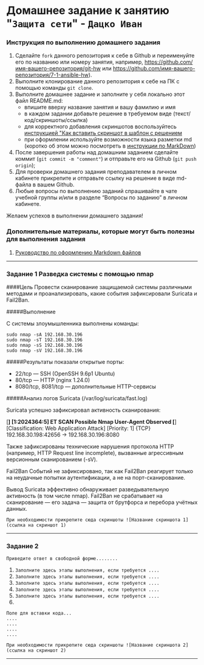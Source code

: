 # Домашнее задание к занятию "`Защита сети`" - `Дацко Иван`


### Инструкция по выполнению домашнего задания

   1. Сделайте `fork` данного репозитория к себе в Github и переименуйте его по названию или номеру занятия, например, https://github.com/имя-вашего-репозитория/git-hw или  https://github.com/имя-вашего-репозитория/7-1-ansible-hw).
   2. Выполните клонирование данного репозитория к себе на ПК с помощью команды `git clone`.
   3. Выполните домашнее задание и заполните у себя локально этот файл README.md:
      - впишите вверху название занятия и вашу фамилию и имя
      - в каждом задании добавьте решение в требуемом виде (текст/код/скриншоты/ссылка)
      - для корректного добавления скриншотов воспользуйтесь [инструкцией "Как вставить скриншот в шаблон с решением](https://github.com/netology-code/sys-pattern-homework/blob/main/screen-instruction.md)
      - при оформлении используйте возможности языка разметки md (коротко об этом можно посмотреть в [инструкции  по MarkDown](https://github.com/netology-code/sys-pattern-homework/blob/main/md-instruction.md))
   4. После завершения работы над домашним заданием сделайте коммит (`git commit -m "comment"`) и отправьте его на Github (`git push origin`);
   5. Для проверки домашнего задания преподавателем в личном кабинете прикрепите и отправьте ссылку на решение в виде md-файла в вашем Github.
   6. Любые вопросы по выполнению заданий спрашивайте в чате учебной группы и/или в разделе “Вопросы по заданию” в личном кабинете.
   
Желаем успехов в выполнении домашнего задания!
   
### Дополнительные материалы, которые могут быть полезны для выполнения задания

1. [Руководство по оформлению Markdown файлов](https://gist.github.com/Jekins/2bf2d0638163f1294637#Code)

---

### Задание 1 Разведка системы с помощью nmap
####Цель
Провести сканирование защищаемой системы различными методами и проанализировать, какие события зафиксировали Suricata и Fail2Ban.

#####Выполнение

С системы злоумышленника выполнены команды:

```
sudo nmap -sA 192.168.30.196
sudo nmap -sT 192.168.30.196
sudo nmap -sS 192.168.30.196
sudo nmap -sV 192.168.30.196
```
#####Результаты показали открытые порты:

- 22/tcp — SSH (OpenSSH 9.6p1 Ubuntu)
- 80/tcp — HTTP (nginx 1.24.0)
- 8080/tcp, 8081/tcp — дополнительные HTTP-сервисы

#####Анализ логов
Suricata (/var/log/suricata/fast.log)

Suricata успешно зафиксировал активность сканирования:

[**] [1:2024364:5] ET SCAN Possible Nmap User-Agent Observed [**] 
[Classification: Web Application Attack] [Priority: 1] 
{TCP} 192.168.30.198:42656 -> 192.168.30.196:8080

Также зафиксированы технические нарушения протокола HTTP (например, HTTP Request line incomplete), вызванные агрессивным версионным сканированием (-sV).

Fail2Ban
Событий не зафиксировано, так как Fail2Ban реагирует только на неудачные попытки аутентификации, а не на порт-сканирование.

Вывод
Suricata эффективно обнаруживает разведывательную активность (в том числе nmap).
Fail2Ban не срабатывает на сканирование — его задача — защита от брутфорса и перебора учётных данных.


`При необходимости прикрепитe сюда скриншоты
![Название скриншота 1](ссылка на скриншот 1)`


---

### Задание 2

`Приведите ответ в свободной форме........`

1. `Заполните здесь этапы выполнения, если требуется ....`
2. `Заполните здесь этапы выполнения, если требуется ....`
3. `Заполните здесь этапы выполнения, если требуется ....`
4. `Заполните здесь этапы выполнения, если требуется ....`
5. `Заполните здесь этапы выполнения, если требуется ....`
6. 

```
Поле для вставки кода...
....
....
....
....
```

`При необходимости прикрепитe сюда скриншоты
![Название скриншота 2](ссылка на скриншот 2)`


---

